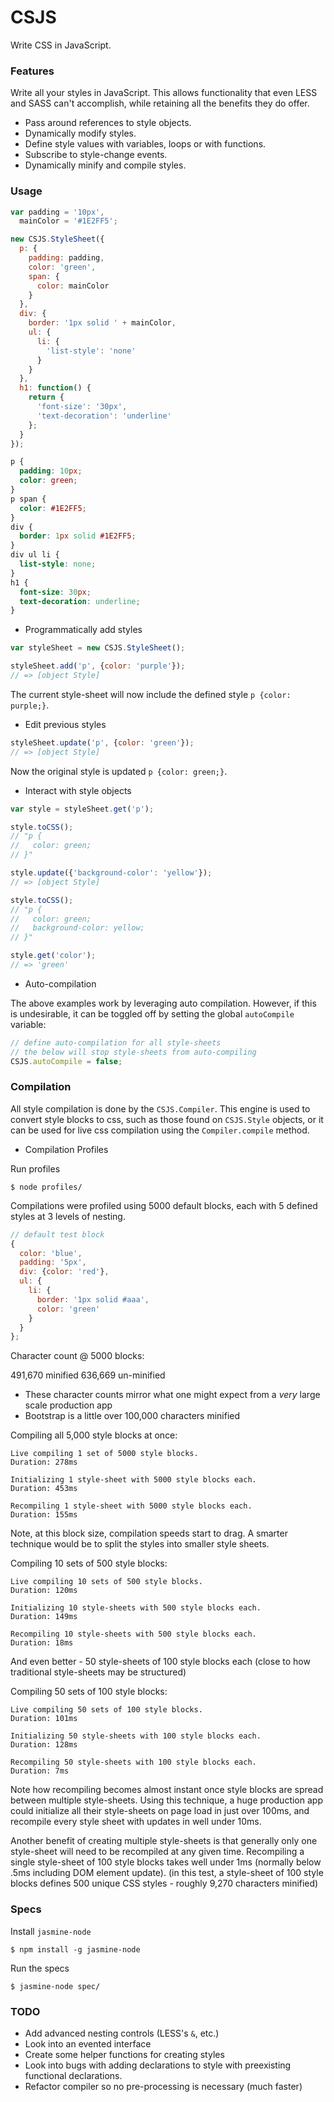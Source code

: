 # CSJS

Write CSS in JavaScript.

### Features

Write all your styles in JavaScript. This allows functionality that even LESS and SASS can't accomplish, while retaining all the benefits they do offer.

* Pass around references to style objects.
* Dynamically modify styles.
* Define style values with variables, loops or with functions.
* Subscribe to style-change events.
* Dynamically minify and compile styles.

### Usage

```js
var padding = '10px',
  mainColor = '#1E2FF5';

new CSJS.StyleSheet({
  p: {
    padding: padding,
    color: 'green',
    span: {
      color: mainColor
    }
  },
  div: {
    border: '1px solid ' + mainColor,
    ul: {
      li: {
        'list-style': 'none'
      }
    }
  },
  h1: function() {
    return {
      'font-size': '30px',
      'text-decoration': 'underline'
    };
  }
});
```

```css
p {
  padding: 10px;
  color: green;
}
p span {
  color: #1E2FF5;
}
div {
  border: 1px solid #1E2FF5;
}
div ul li {
  list-style: none;
}
h1 {
  font-size: 30px;
  text-decoration: underline;
}
```

* Programmatically add styles

```js
var styleSheet = new CSJS.StyleSheet();

styleSheet.add('p', {color: 'purple'});
// => [object Style]
```

The current style-sheet will now include the defined style `p {color: purple;}`.

* Edit previous styles

```js
styleSheet.update('p', {color: 'green'});
// => [object Style]
```

Now the original style is updated `p {color: green;}`.

* Interact with style objects

```js
var style = styleSheet.get('p');

style.toCSS();
// "p {
//   color: green;
// }"

style.update({'background-color': 'yellow'});
// => [object Style]

style.toCSS();
// "p {
//   color: green;
//   background-color: yellow;
// }"

style.get('color');
// => 'green'
```

* Auto-compilation

The above examples work by leveraging auto compilation. However, if this is undesirable, it can be toggled off by setting the global `autoCompile` variable:

```js
// define auto-compilation for all style-sheets
// the below will stop style-sheets from auto-compiling
CSJS.autoCompile = false;
```

### Compilation

All style compilation is done by the `CSJS.Compiler`. This engine is used to convert style blocks to css, such as those found on `CSJS.Style` objects, or it can be used for live css compilation using the `Compiler.compile` method.

* Compilation Profiles

Run profiles

```
$ node profiles/
```

Compilations were profiled using 5000 default blocks, each with 5 defined styles at 3 levels of nesting.

```js
// default test block
{
  color: 'blue',
  padding: '5px',
  div: {color: 'red'},
  ul: {
    li: {
      border: '1px solid #aaa',
      color: 'green'
    }
  }
};
```

Character count @ 5000 blocks:

491,670 minified
636,669 un-minified

* These character counts mirror what one might expect from a *very* large scale production app
* Bootstrap is a little over 100,000 characters minified


Compiling all 5,000 style blocks at once:
```
Live compiling 1 set of 5000 style blocks.
Duration: 278ms

Initializing 1 style-sheet with 5000 style blocks each.
Duration: 453ms

Recompiling 1 style-sheet with 5000 style blocks each.
Duration: 155ms
```

Note, at this block size, compilation speeds start to drag. A smarter technique would be to split the styles into smaller style sheets.

Compiling 10 sets of 500 style blocks:
```
Live compiling 10 sets of 500 style blocks.
Duration: 120ms

Initializing 10 style-sheets with 500 style blocks each.
Duration: 149ms

Recompiling 10 style-sheets with 500 style blocks each.
Duration: 18ms
```

And even better - 50 style-sheets of 100 style blocks each (close to how traditional style-sheets may be structured)

Compiling 50 sets of 100 style blocks:
```
Live compiling 50 sets of 100 style blocks.
Duration: 101ms

Initializing 50 style-sheets with 100 style blocks each.
Duration: 128ms

Recompiling 50 style-sheets with 100 style blocks each.
Duration: 7ms
```

Note how recompiling becomes almost instant once style blocks are spread between multiple style-sheets. Using this technique, a huge production app could initialize all their style-sheets on page load in just over 100ms, and recompile every style sheet with updates in well under 10ms.

Another benefit of creating multiple style-sheets is that generally only one style-sheet will need to be recompiled at any given time. Recompiling a single style-sheet of 100 style blocks takes well under 1ms (normally below .5ms including DOM element update). (in this test, a style-sheet of 100 style blocks defines 500 unique CSS styles - roughly 9,270 characters minified)

### Specs

Install `jasmine-node`

```
$ npm install -g jasmine-node
```

Run the specs

```
$ jasmine-node spec/
```

### TODO

* Add advanced nesting controls (LESS's `&`, etc.)
* Look into an evented interface
* Create some helper functions for creating styles
* Look into bugs with adding declarations to style with preexisting functional declarations.
* Refactor compiler so no pre-processing is necessary (much faster)
